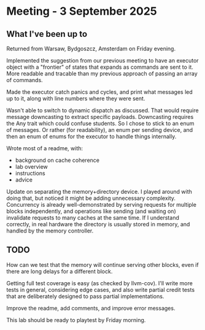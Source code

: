 # Meeting - 3 September 2025

## What I've been up to

Returned from Warsaw, Bydgoszcz, Amsterdam on Friday evening.

Implemented the suggestion from our previous meeting to have an executor object
with a "frontier" of states that expands as commands are sent to it.
More readable and tracable than my previous approach of passing an array of commands.

Made the executor catch panics and cycles, and print what messages led up to it,
along with line numbers where they were sent.

Wasn't able to switch to dynamic dispatch as discussed.
That would require message downcasting to extract specific payloads.
Downcasting requires the Any trait which could confuse students.
So I chose to stick to an enum of messages.
Or rather (for readability), an enum per sending device, and then an enum of enums
for the executor to handle things internally.

Wrote most of a readme, with:
- background on cache coherence
- lab overview
- instructions
- advice

Update on separating the memory+directory device.
I played around with doing that, but noticed it might be adding unnecessary complexity.
Concurrency is already well-demonstrated by serving requests for multiple blocks independently,
and operations like sending (and waiting on) invalidate requests to many caches at the same time.
If I understand correctly, in real hardware the directory is usually stored in memory, and handled by the memory controller.


## TODO

How can we test that the memory will continue serving other blocks, even if there are long delays for a different block.

Getting full test coverage is easy (as checked by llvm-cov). I'll write more tests in general, considering edge cases,
and also write partial credit tests that are deliberately designed to pass partial implementations.

Improve the readme, add comments, and improve error messages.

This lab should be ready to playtest by Friday morning.

